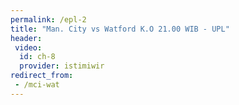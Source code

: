 ```yaml
---
permalink: /epl-2
title: "Man. City vs Watford K.O 21.00 WIB - UPL"
header:
 video:
  id: ch-8
  provider: istimiwir
redirect_from:
 - /mci-wat
---
```

